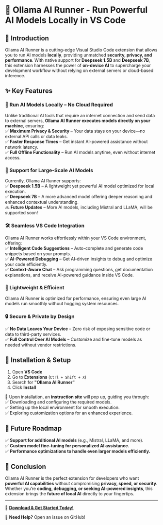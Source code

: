 # 🚀 Ollama AI Runner - Run Powerful AI Models Locally in VS Code  

## 📖 Introduction  
Ollama AI Runner is a cutting-edge Visual Studio Code extension that allows you to run AI models **locally**, providing unmatched **security, privacy, and performance**. With native support for **Deepseek 1.5B** and **Deepseek 7B**, this extension harnesses the power of **on-device AI** to supercharge your development workflow without relying on external servers or cloud-based inference.  

## ✨ Key Features  

### 🚀 Run AI Models Locally – No Cloud Required  
Unlike traditional AI tools that require an internet connection and send data to external servers, **Ollama AI Runner executes models directly on your machine**, ensuring:  
✅ **Maximum Privacy & Security** – Your data stays on your device—no external API calls or data leaks.  
✅ **Faster Response Times** – Get instant AI-powered assistance without network latency.  
✅ **Full Offline Functionality** – Run AI models anytime, even without internet access.  

### 🧠 Support for Large-Scale AI Models  
Currently, Ollama AI Runner supports:  
✅ **Deepseek 1.5B** – A lightweight yet powerful AI model optimized for local execution.  
✅ **Deepseek 7B** – A more advanced model offering deeper reasoning and enhanced contextual understanding.  
🔜 **Future Updates** – More AI models, including Mistral and LLaMA, will be supported soon!  

### 🛠 Seamless VS Code Integration  
Ollama AI Runner works effortlessly within your VS Code environment, offering:  
✅ **Intelligent Code Suggestions** – Auto-complete and generate code snippets based on your prompts.  
✅ **AI-Powered Debugging** – Get AI-driven insights to debug and optimize your code efficiently.  
✅ **Context-Aware Chat** – Ask programming questions, get documentation explanations, and receive AI-powered guidance inside VS Code.  

### 📌 Lightweight & Efficient  
Ollama AI Runner is optimized for performance, ensuring even large AI models run smoothly without hogging system resources.  

### 🔒 Secure & Private by Design  
✅ **No Data Leaves Your Device** – Zero risk of exposing sensitive code or data to third-party services.  
✅ **Full Control Over AI Models** – Customize and fine-tune models as needed without vendor restrictions.  

## 📌 Installation & Setup  
1. Open **VS Code**  
2. Go to **Extensions** (`Ctrl + Shift + X`)  
3. Search for **"Ollama AI Runner"**  
4. Click **Install**  

🔹 Upon installation, an **instruction site** will pop up, guiding you through:  
✅ Downloading and configuring the required models.  
✅ Setting up the local environment for smooth execution.  
✅ Exploring customization options for an enhanced experience.  

## 🌟 Future Roadmap  
✅ **Support for additional AI models** (e.g., Mistral, LLaMA, and more).  
✅ **Custom model fine-tuning for personalized AI assistance.**  
✅ **Performance optimizations to handle even larger models efficiently.**  

## 🎯 Conclusion  
Ollama AI Runner is the perfect extension for developers who want **powerful AI capabilities** without compromising **privacy, speed, or security**. Whether you’re **coding, debugging, or seeking AI-powered insights**, this extension brings the **future of local AI** directly to your fingertips.  

---  

🔗 **[Download & Get Started Today!](https://github.com/jayasurya261/jan-ai-vscode-extension)**  

📢 **Need Help?** Open an issue on GitHub!  
